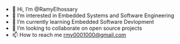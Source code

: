 - 👋 Hi, I’m @RamyElhossary
- 👀 I’m interested in Embedded Systems and Software Engineering
- 🌱 I’m currently learning Embedded Software Devlopment
- 💞️ I’m looking to collaborate on open source projects
- 📫 How to reach me rmy0001000@gmail.com

<!---
RamyElhossary/RamyElhossary is a ✨ special ✨ repository because its `README.md` (this file) appears on your GitHub profile.
You can click the Preview link to take a look at your changes.
--->
